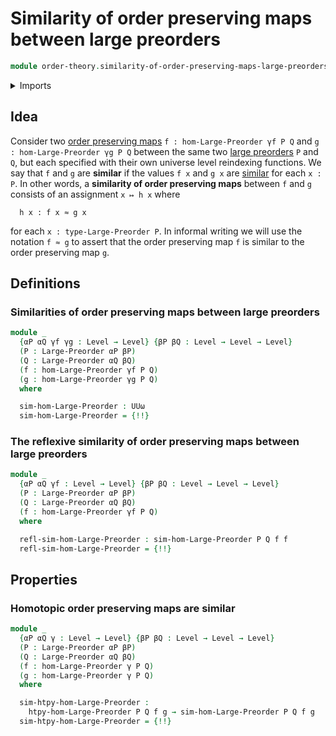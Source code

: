 # Similarity of order preserving maps between large preorders

```agda
module order-theory.similarity-of-order-preserving-maps-large-preorders where
```

<details><summary>Imports</summary>

```agda
open import foundation.cartesian-product-types
open import foundation.universe-levels

open import order-theory.large-preorders
open import order-theory.order-preserving-maps-large-preorders
open import order-theory.similarity-of-elements-large-preorders
```

</details>

## Idea

Consider two
[order preserving maps](order-theory.order-preserving-maps-large-preorders.md)
`f : hom-Large-Preorder γf P Q` and `g : hom-Large-Preorder γg P Q` between the
same two [large preorders](order-theory.large-preorders.md) `P` and `Q`, but
each specified with their own universe level reindexing functions. We say that
`f` and `g` are **similar** if the values `f x` and `g x` are
[similar](order-theory.similarity-of-elements-large-preorders.md) for each
`x : P`. In other words, a **similarity of order preserving maps** between `f`
and `g` consists of an assignment `x ↦ h x` where

```text
  h x : f x ≈ g x
```

for each `x : type-Large-Preorder P`. In informal writing we will use the
notation `f ≈ g` to assert that the order preserving map `f` is similar to the
order preserving map `g`.

## Definitions

### Similarities of order preserving maps between large preorders

```agda
module _
  {αP αQ γf γg : Level → Level} {βP βQ : Level → Level → Level}
  (P : Large-Preorder αP βP)
  (Q : Large-Preorder αQ βQ)
  (f : hom-Large-Preorder γf P Q)
  (g : hom-Large-Preorder γg P Q)
  where

  sim-hom-Large-Preorder : UUω
  sim-hom-Large-Preorder = {!!}
```

### The reflexive similarity of order preserving maps between large preorders

```agda
module _
  {αP αQ γf : Level → Level} {βP βQ : Level → Level → Level}
  (P : Large-Preorder αP βP)
  (Q : Large-Preorder αQ βQ)
  (f : hom-Large-Preorder γf P Q)
  where

  refl-sim-hom-Large-Preorder : sim-hom-Large-Preorder P Q f f
  refl-sim-hom-Large-Preorder = {!!}
```

## Properties

### Homotopic order preserving maps are similar

```agda
module _
  {αP αQ γ : Level → Level} {βP βQ : Level → Level → Level}
  (P : Large-Preorder αP βP)
  (Q : Large-Preorder αQ βQ)
  (f : hom-Large-Preorder γ P Q)
  (g : hom-Large-Preorder γ P Q)
  where

  sim-htpy-hom-Large-Preorder :
    htpy-hom-Large-Preorder P Q f g → sim-hom-Large-Preorder P Q f g
  sim-htpy-hom-Large-Preorder = {!!}
```
